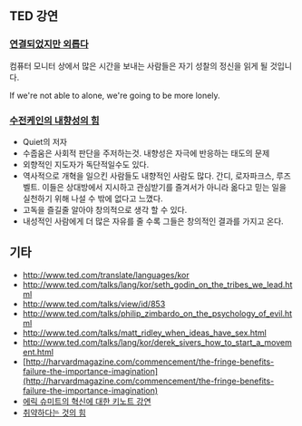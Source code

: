 ## TED 강연
### [연결되었지만 외롭다](http://www.ted.com/talks/lang/ko/sherry_turkle_alone_together.html)
컴퓨터 모니터 상에서 많은 시간을 보내는 사람들은 자기 성찰의 정신을 읽게 될 것입니다.

If we're not able to alone, we're going to be more lonely.

### [수전케인의 내향성의 힘](http://www.ted.com/talks/susan_cain_the_power_of_introverts.html)
- Quiet의 저자
- 수줍움은 사회적 판단을 주저하는것. 내향성은 자극에 반응하는 태도의 문제
- 외향적인  지도자가 독단적일수도 있다.
- 역사적으로 개혁을 일으킨 사람들도 내향적인 사람도 많다. 간디, 로자파크스, 루즈벨트.  이들은 상대방에서 지시하고 관심받기를 즐겨서가 아니라 옮다고 믿는 일을 실천하기 위해 나설 수 밖에 없다고 느꼈다.
- 고독을 즐길줄 알아야 창의적으로 생각 할 수 있다.
- 내성적인 사람에게 더 많은 자유를 줄 수록 그들은  창의적인 결과를 가지고 온다.


## 기타

- <http://www.ted.com/translate/languages/kor>
- <http://www.ted.com/talks/lang/kor/seth_godin_on_the_tribes_we_lead.html>
- <http://www.ted.com/talks/view/id/853> 
- <http://www.ted.com/talks/philip_zimbardo_on_the_psychology_of_evil.html>
- <http://www.ted.com/talks/matt_ridley_when_ideas_have_sex.html>
- <http://www.ted.com/talks/lang/kor/derek_sivers_how_to_start_a_movement.html>
- [http://harvardmagazine.com/commencement/the-fringe-benefits-failure-the-importance-imagination](http://harvardmagazine.com/commencement/the-fringe-benefits-failure-the-importance-imagination)
- [에릭 슈미트의 혁신에 대한 키노트 강연](http://pragmaticstory.com/1316 "http://pragmaticstory.com/1316")
- [취약하다는 것의 힘](https://www.youtube.com/watch?v=H7Wd_6mFrjk)
